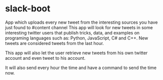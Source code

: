 # slack-boot
App which uploads every new tweet from the interesting sources you have just found to #content channel
This app will look for new tweets in some interesting twitter users that publish tricks, data, and examples on programing languages such as: Python, JavaScript, C# and C++.
New tweets are considered tweets from the last hour.

This app will also let the user retrieve new tweets from his own twitter account and even tweet to his account.

It will also send every hour the time and have a command to send the time now.
